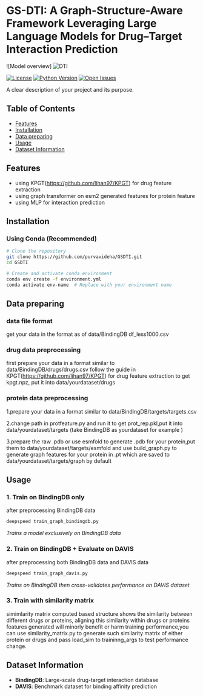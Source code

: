 # GS-DTI: A Graph-Structure-Aware Framework Leveraging Large Language Models for Drug–Target Interaction Prediction

  ![Model overview] ![DTI](https://github.com/user-attachments/assets/483567f5-0302-484e-9374-a2409cccf3bf)
<!-- Optional -->


[![License](https://img.shields.io/badge/License-MIT-blue.svg)](https://opensource.org/licenses/MIT)
[![Python Version](https://img.shields.io/badge/python-3.8%20%7C%203.9%20%7C%203.10-blue)](https://www.python.org/)
[![Open Issues](https://img.shields.io/github/issues/your-username/repo-name)](https://github.com/your-username/repo-name/issues)

A clear description of your project and its purpose.

## Table of Contents
- [Features](#features)
- [Installation](#installation)
- [Data preparing ](#datapreparing )
- [Usage](#usage)
- [Dataset Information](#datasetinformation)

## Features
- using KPGT(https://github.com/lihan97/KPGT) for drug feature extraction
- using graph transformer on esm2 generated features for protein feature
- using MLP for interaction prediction

## Installation


### Using Conda (Recommended)
```bash
# Clone the repository
git clone https://github.com/purvavideha/GSDTI.git
cd GSDTI

# Create and activate conda environment
conda env create -f environment.yml
conda activate env-name  # Replace with your environment name
```
## Data preparing 
### data file format
get your data in the format as of data/BindingDB df_less1000.csv
### drug data preprocessing
first prepare your data in a format similar to data/BindingDB/drugs/drugs.csv
follow the guide in KPGT(https://github.com/lihan97/KPGT) for drug feature extraction to get kpgt.npz,
put it into data/yourdataset/drugs 
### protein data preprocessing
1.prepare your data in a format similar to data/BindingDB/targets/targets.csv

2.change path in protfeature.py and run it to get prot_rep.pkl,put it into data/yourdataset/targets (take BindingDB as yourdataset for example )

3.prepare the raw .pdb or use esmfold to generate .pdb for your protein,put them to data/yourdataset/targets/esmfold and use build_graph.py to generate graph features for your protein in .pt which are saved to data/yourdataset/targets/graph by default
## Usage

### 1. Train on BindingDB only  
after preprocessing  BindingDB data
```bash
deepspeed train_graph_bindingdb.py
```
*Trains a model exclusively on BindingDB data*

### 2. Train on BindingDB + Evaluate on DAVIS  
after preprocessing both BindingDB data and DAVIS data
```bash
deepspeed train_graph_davis.py
```
*Trains on BindingDB then cross-validates performance on DAVIS dataset*
### 3. Train with similarity matrix 
simimlarity matrix computed based structure shows the similarity between different drugs or proteins, aligning this similarity within  drugs or proteins features generated will minorly benefit or harm training performance,you can use similarity_matrix.py to generate such similarity matrix of either protein or drugs and pass load_sim to traininng_args to test performance change. 
## Dataset Information
- **BindingDB**: Large-scale drug-target interaction database
- **DAVIS**: Benchmark dataset for binding affinity prediction


